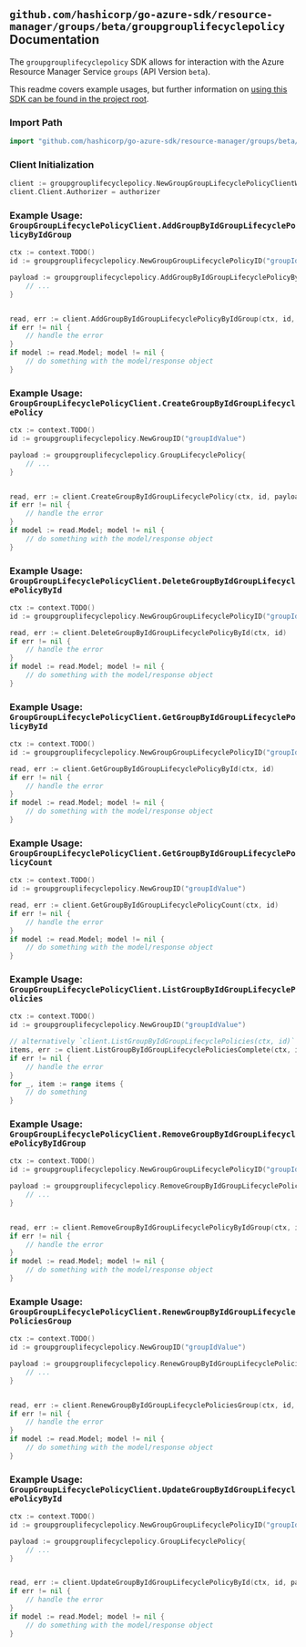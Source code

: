 
## `github.com/hashicorp/go-azure-sdk/resource-manager/groups/beta/groupgrouplifecyclepolicy` Documentation

The `groupgrouplifecyclepolicy` SDK allows for interaction with the Azure Resource Manager Service `groups` (API Version `beta`).

This readme covers example usages, but further information on [using this SDK can be found in the project root](https://github.com/hashicorp/go-azure-sdk/tree/main/docs).

### Import Path

```go
import "github.com/hashicorp/go-azure-sdk/resource-manager/groups/beta/groupgrouplifecyclepolicy"
```


### Client Initialization

```go
client := groupgrouplifecyclepolicy.NewGroupGroupLifecyclePolicyClientWithBaseURI("https://management.azure.com")
client.Client.Authorizer = authorizer
```


### Example Usage: `GroupGroupLifecyclePolicyClient.AddGroupByIdGroupLifecyclePolicyByIdGroup`

```go
ctx := context.TODO()
id := groupgrouplifecyclepolicy.NewGroupGroupLifecyclePolicyID("groupIdValue", "groupLifecyclePolicyIdValue")

payload := groupgrouplifecyclepolicy.AddGroupByIdGroupLifecyclePolicyByIdGroupRequest{
	// ...
}


read, err := client.AddGroupByIdGroupLifecyclePolicyByIdGroup(ctx, id, payload)
if err != nil {
	// handle the error
}
if model := read.Model; model != nil {
	// do something with the model/response object
}
```


### Example Usage: `GroupGroupLifecyclePolicyClient.CreateGroupByIdGroupLifecyclePolicy`

```go
ctx := context.TODO()
id := groupgrouplifecyclepolicy.NewGroupID("groupIdValue")

payload := groupgrouplifecyclepolicy.GroupLifecyclePolicy{
	// ...
}


read, err := client.CreateGroupByIdGroupLifecyclePolicy(ctx, id, payload)
if err != nil {
	// handle the error
}
if model := read.Model; model != nil {
	// do something with the model/response object
}
```


### Example Usage: `GroupGroupLifecyclePolicyClient.DeleteGroupByIdGroupLifecyclePolicyById`

```go
ctx := context.TODO()
id := groupgrouplifecyclepolicy.NewGroupGroupLifecyclePolicyID("groupIdValue", "groupLifecyclePolicyIdValue")

read, err := client.DeleteGroupByIdGroupLifecyclePolicyById(ctx, id)
if err != nil {
	// handle the error
}
if model := read.Model; model != nil {
	// do something with the model/response object
}
```


### Example Usage: `GroupGroupLifecyclePolicyClient.GetGroupByIdGroupLifecyclePolicyById`

```go
ctx := context.TODO()
id := groupgrouplifecyclepolicy.NewGroupGroupLifecyclePolicyID("groupIdValue", "groupLifecyclePolicyIdValue")

read, err := client.GetGroupByIdGroupLifecyclePolicyById(ctx, id)
if err != nil {
	// handle the error
}
if model := read.Model; model != nil {
	// do something with the model/response object
}
```


### Example Usage: `GroupGroupLifecyclePolicyClient.GetGroupByIdGroupLifecyclePolicyCount`

```go
ctx := context.TODO()
id := groupgrouplifecyclepolicy.NewGroupID("groupIdValue")

read, err := client.GetGroupByIdGroupLifecyclePolicyCount(ctx, id)
if err != nil {
	// handle the error
}
if model := read.Model; model != nil {
	// do something with the model/response object
}
```


### Example Usage: `GroupGroupLifecyclePolicyClient.ListGroupByIdGroupLifecyclePolicies`

```go
ctx := context.TODO()
id := groupgrouplifecyclepolicy.NewGroupID("groupIdValue")

// alternatively `client.ListGroupByIdGroupLifecyclePolicies(ctx, id)` can be used to do batched pagination
items, err := client.ListGroupByIdGroupLifecyclePoliciesComplete(ctx, id)
if err != nil {
	// handle the error
}
for _, item := range items {
	// do something
}
```


### Example Usage: `GroupGroupLifecyclePolicyClient.RemoveGroupByIdGroupLifecyclePolicyByIdGroup`

```go
ctx := context.TODO()
id := groupgrouplifecyclepolicy.NewGroupGroupLifecyclePolicyID("groupIdValue", "groupLifecyclePolicyIdValue")

payload := groupgrouplifecyclepolicy.RemoveGroupByIdGroupLifecyclePolicyByIdGroupRequest{
	// ...
}


read, err := client.RemoveGroupByIdGroupLifecyclePolicyByIdGroup(ctx, id, payload)
if err != nil {
	// handle the error
}
if model := read.Model; model != nil {
	// do something with the model/response object
}
```


### Example Usage: `GroupGroupLifecyclePolicyClient.RenewGroupByIdGroupLifecyclePoliciesGroup`

```go
ctx := context.TODO()
id := groupgrouplifecyclepolicy.NewGroupID("groupIdValue")

payload := groupgrouplifecyclepolicy.RenewGroupByIdGroupLifecyclePoliciesGroupRequest{
	// ...
}


read, err := client.RenewGroupByIdGroupLifecyclePoliciesGroup(ctx, id, payload)
if err != nil {
	// handle the error
}
if model := read.Model; model != nil {
	// do something with the model/response object
}
```


### Example Usage: `GroupGroupLifecyclePolicyClient.UpdateGroupByIdGroupLifecyclePolicyById`

```go
ctx := context.TODO()
id := groupgrouplifecyclepolicy.NewGroupGroupLifecyclePolicyID("groupIdValue", "groupLifecyclePolicyIdValue")

payload := groupgrouplifecyclepolicy.GroupLifecyclePolicy{
	// ...
}


read, err := client.UpdateGroupByIdGroupLifecyclePolicyById(ctx, id, payload)
if err != nil {
	// handle the error
}
if model := read.Model; model != nil {
	// do something with the model/response object
}
```
